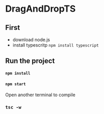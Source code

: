 # DragAndDropTS

## First
  * download node.js
  * install typescritp `npm install typescript`

## Run the project

#### `npm install`
#### `npm start`

<p>Open another terminal to compile</p>

### `tsc -w`
